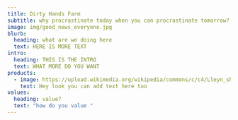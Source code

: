 ```yaml
---
title: Dirty Hands Farm
subtitle: why procrastinate today when you can procrastinate tomorrow?
image: img/good_news_everyone.jpg
blurb:
  heading: what are we doing here
  text: HERE IS MORE TEXT
intro:
  heading: THIS IS THE INTRO
  text: WHAT MORE DO YOU WANT
products:
  - image: https://upload.wikimedia.org/wikipedia/commons/c/c4/Lleyn_sheep.jpg
    text: Hey look you can add text here too
values:
  heading: value?
  text: "how do you value "
---
```

